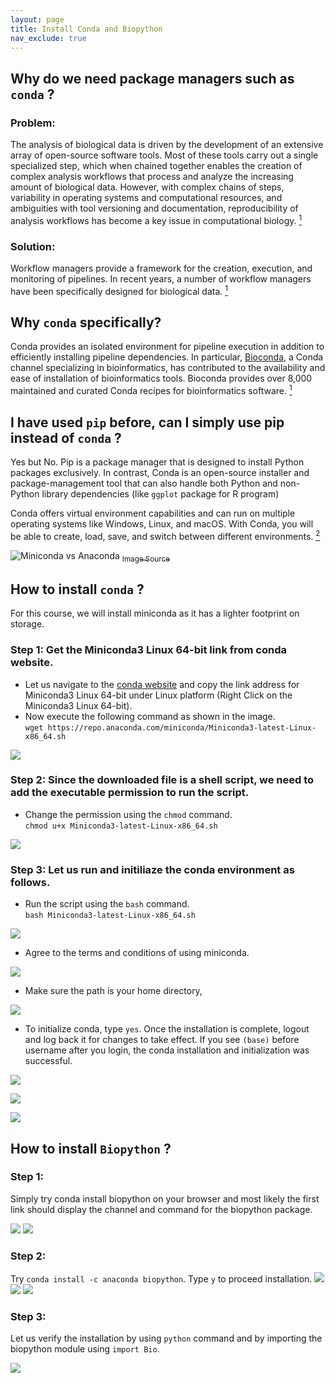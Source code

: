 ```yaml
---
layout: page
title: Install Conda and Biopython
nav_exclude: true
---
```


## Why do we need package managers such as  `conda`  ?

### Problem:  
The analysis of biological data is driven by the development of an extensive array of open-source software tools. Most of these tools carry out a single specialized step, which when chained together enables the creation of complex analysis workflows that process and analyze the increasing amount of biological data. However, with complex chains of steps, variability in operating systems and computational resources, and ambiguities with tool versioning and documentation, reproducibility of analysis workflows has become a key issue in computational biology. [<sup>1</sup>](https://www.nature.com/articles/s41592-021-01254-9)

### Solution:  
Workflow managers provide a framework for the creation, execution, and monitoring of pipelines. In recent years, a number of workflow managers have been specifically designed for biological data. [<sup>1</sup>](https://www.nature.com/articles/s41592-021-01254-9)

## Why  `conda`  specifically?  
Conda provides an isolated environment for pipeline execution in addition to efficiently installing pipeline dependencies. In particular, [Bioconda](https://bioconda.github.io/), a Conda channel specializing in bioinformatics, has contributed to the availability and ease of installation of bioinformatics tools. Bioconda provides over 8,000 maintained and curated Conda recipes for bioinformatics software. [<sup>1</sup>](https://www.nature.com/articles/s41592-021-01254-9)


## I have used  `pip`  before, can I simply use pip instead of  `conda`  ?

Yes but No. Pip is a package manager that is designed to install Python packages exclusively. In contrast, Conda is an open-source installer and package-management tool that can also handle both Python and non-Python library dependencies (like `ggplot` package for R program) 

Conda offers virtual environment capabilities and can run on multiple operating systems like Windows, Linux, and macOS. With Conda, you will be able to create, load, save, and switch between different environments. [<sup>2</sup>](https://linuxnetmag.com/miniconda-vs-anaconda/)

![Miniconda vs Anaconda](https://linuxnetmag.com/wp-content/uploads/2020/11/MinicondavsAnaconda.jpg)
[<sub>Image Source</sub>](https://linuxnetmag.com/miniconda-vs-anaconda/)

## How to install  `conda`  ?  

For this course, we will install miniconda as it has a lighter footprint on storage.

### Step 1: Get the Miniconda3 Linux 64-bit link from conda website.

  - Let us navigate to the [conda website](https://docs.conda.io/en/latest/miniconda.html) and copy the link address for Miniconda3 Linux 64-bit under Linux platform (Right Click on the Miniconda3 Linux 64-bit).
  - Now execute the following command as shown in the image.  
  `wget https://repo.anaconda.com/miniconda/Miniconda3-latest-Linux-x86_64.sh`

![](assets/images/install_conda/1_download_miniconda.png)

### Step 2: Since the downloaded file is a shell script, we need to add the executable permission to run the script.

  - Change the permission using the `chmod` command.  
  `chmod u+x Miniconda3-latest-Linux-x86_64.sh`

![](assets/images/install_conda/2_change_permission.png)

### Step 3: Let us run and initiliaze the conda environment as follows.

  - Run the script using the `bash` command.  
  `bash Miniconda3-latest-Linux-x86_64.sh` 

  ![](assets/images/install_conda/3_run_miniconda.png)

  - Agree to the terms and conditions of using miniconda.

  ![](assets/images/install_conda/4_agree_to_license.png)

  - Make sure the path is your home directory,

  ![](assets/images/install_conda/5_confirm_path.png)

  - To initialize conda, type `yes`. Once the installation is complete, logout and log back it for changes to take effect. If you see `(base)` before username after you login, the conda installation and initialization was successful.

  ![](assets/images/install_conda/6_initialize_conda.png)  

  ![](assets/images/install_conda/7_successful_installation.png)  

  ![](assets/images/install_conda/8_logout_and_login.png)  

## How to install  `Biopython`  ?

### Step 1:  
Simply try conda install biopython on your browser and most likely the first link should display the channel and command for the biopython package.

![](assets/images/install_conda/9.1_biopython_source.png)
![](assets/images/install_conda/9.2_biopython_source.png)

### Step 2:  
Try `conda install -c anaconda biopython`. Type `y` to proceed installation.
![](assets/images/install_conda/10_install_biopython.png)
![](assets/images/install_conda/11_proceed_installation.png)
![](assets/images/install_conda/12_successful_installation.png)

### Step 3:  
Let us verify the installation by using `python` command and by importing the biopython module using `import Bio`.

![](assets/images/install_conda/13_verify_biopython_installation.png)





